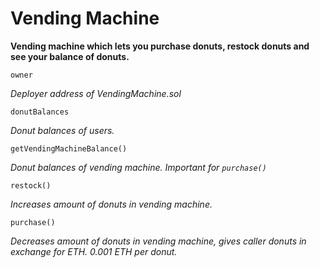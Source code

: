 # Vending Machine
**Vending machine which lets you purchase donuts, restock donuts and see your balance of donuts.**

```
owner
```
*Deployer address of VendingMachine.sol*

```
donutBalances
```
*Donut balances of users.*

```
getVendingMachineBalance()
```
*Donut balances of vending machine. Important for `purchase()`*

```
restock()
```
*Increases amount of donuts in vending machine.*

```
purchase()
```
*Decreases amount of donuts in vending machine, gives caller donuts in exchange for ETH. 0.001 ETH per donut.*
